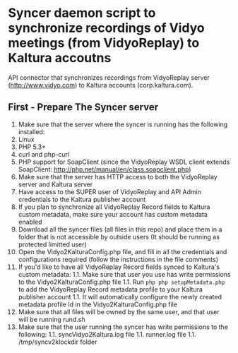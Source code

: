 Syncer daemon script to synchronize recordings of Vidyo meetings (from VidyoReplay) to Kaltura accoutns
=============

API connector that synchronizes recordings from VidyoReplay server (http://www.vidyo.com) to Kaltura accounts (corp.kaltura.com).

First - Prepare The Syncer server
-------------

1. Make sure that the server where the syncer is running has the following installed:
11. Linux
11. PHP 5.3+
11. curl and php-curl
11. PHP support for SoapClient (since the VidyoReplay WSDL client extends SoapClient: http://php.net/manual/en/class.soapclient.php)
1. Make sure that the server has HTTP access to both the VidyoReplay server and Kaltura server
1. Have access to the SUPER user of VidyoReplay and API Admin credentials to the Kaltura publisher account
1. If you plan to synchronize all VidyoReplay Record fields to Kaltura custom metadata, make sure your account has custom metadata enabled
1. Download all the syncer files (all files in this repo) and place them in a folder that is not accessible by outside users (It should be running as protected limitted user)
1. Open the Vidyo2KalturaConfig.php file, and fill in all the credentials and configurations required (follow the instructions in the file comments)
1. If you'd like to have all VidyoReplay Record fields synced to Kaltura's custom metadata:
1.1. Make sure that user you use has write permissions to the Vidyo2KalturaConfig.php file
1.1. Run ```php php setupMetadata.php``` to add the VidyoReplay Record metadata profile to your Kaltura publisher account
1.1. It will automatically configure the newly created metadata profile Id in the Vidyo2KalturaConfig.php file
1. Make sure that all files will be owned by the same user, and that user will be running rund.sh
1. Make sure that the user running the syncer has write permissions to the following:
1.1. syncVidyo2Kaltura.log file
1.1. runner.log file
1.1. /tmp/syncv2klockdir folder

